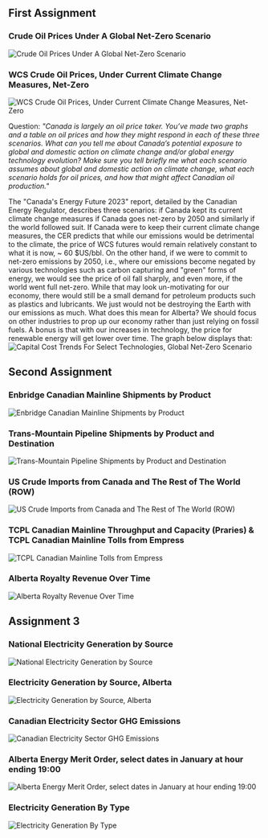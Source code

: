 ## First Assignment

### Crude Oil Prices Under A Global Net-Zero Scenario

![Crude Oil Prices Under A Global Net-Zero Scenario](./src/a1-1.png)

### WCS Crude Oil Prices, Under Current Climate Change Measures, Net-Zero

![WCS Crude Oil Prices, Under Current Climate Change Measures, Net-Zero](./src/a1-2.png)

Question: *"Canada is largely an oil price taker. You’ve made two graphs and a table on oil prices and how they might
respond in each of these three scenarios. What can you tell me about Canada’s potential exposure to
global and domestic action on climate change and/or global energy technology evolution? Make sure you
tell briefly me what each scenario assumes about global and domestic action on climate change, what each
scenario holds for oil prices, and how that might affect Canadian oil production."*

The "Canada's Energy Future 2023" report, detailed by the Canadian Energy Regulator, describes three scenarios: if Canada kept its current climate change measures if Canada goes net-zero by 2050 and similarly if the world followed suit. If Canada were to keep their current climate change measures, the CER predicts that while our emissions would be detrimental to the climate, the price of WCS futures would remain relatively constant to what it is now, ~ 60 $US/bbl. On the other hand, if we were to commit to net-zero emissions by 2050, i.e., where our emissions become negated by various technologies such as carbon capturing and "green" forms of energy, we would see the price of oil fall sharply, and even more, if the world went full net-zero. While that may look un-motivating for our economy, there would still be a small demand for petroleum products such as plastics and lubricants. We just would not be destroying the Earth with our emissions as much. What does this mean for Alberta? We should focus on other industries to prop up our economy rather than just relying on fossil fuels. A bonus is that with our increases in technology, the price for renewable energy will get lower over time. The graph below displays that:
![Capital Cost Trends For Select Technologies, Global Net-Zero Scenario](./src/a1-3.png)

## Second Assignment

### Enbridge Canadian Mainline Shipments by Product
![Enbridge Canadian Mainline Shipments by Product](./src/a2-1.png)

### Trans-Mountain Pipeline Shipments by Product and Destination
![Trans-Mountain Pipeline Shipments by Product and Destination](./src/a2-2.png)

### US Crude Imports from Canada and The Rest of The World (ROW)
![US Crude Imports from Canada and The Rest of The World (ROW)](./src/a2-3.png)
### TCPL Canadian Mainline Throughput and Capacity (Praries) & TCPL Canadian Mainline Tolls from Empress
![TCPL Canadian Mainline Tolls from Empress](./src/a2-4.png)

### Alberta Royalty Revenue Over Time
![Alberta Royalty Revenue Over Time](./src/a2-5.png)

## Assignment 3
### National Electricity Generation by Source
![National Electricity Generation by Source](./src/a3-1.png)

### Electricity Generation by Source, Alberta

![Electricity Generation by Source, Alberta](./src/a3-2.png)

### Canadian Electricity Sector GHG Emissions

![Canadian Electricity Sector GHG Emissions](./src/a3-3.png)

### Alberta Energy Merit Order, select dates in January at hour ending 19:00

![Alberta Energy Merit Order, select dates in January at hour ending 19:00](./src/a3-4.png)


### Electricity Generation By Type

![Electricity Generation By Type](./src/chartsWeek.png)